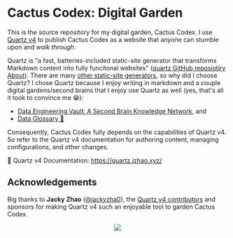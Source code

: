 # Cactus Codex: Digital Garden

This is the source repository for my digital garden, Cactus Codex. I use [Quartz v4](https://github.com/jackyzha0/quartz) to publish Cactus Codex as a website that anyone can stumble upon and *walk through*.

Quartz is "a fast, batteries-included static-site generator that transforms Markdown content into fully funcitonal websites" ([quartz GitHub reposiotiry About](https://github.com/jackyzha0/quartz)). There are many [other static-site generators](https://github.com/myles/awesome-static-generators), so why did I choose Quartz? I chose Quartz because I enjoy writing in markdown and a couple digital gardens/second brains that I enjoy use Quartz as well (yes, that's all it took to convince me 😁):

- [Data Engineering Vault: A Second Brain Knowledge Network](https://www.ssp.sh/brain/data-engineering/), and
- [Data Glossary 🧠](https://glossary.airbyte.com/)

Consequently, Cactus Codex fully depends on the capabilities of Quartz v4. So refer to the Quartz v4 documentation for authoring content, managing configurations, and other changes.

🔗 Quartz v4 Documentation: https://quartz.jzhao.xyz/

## Acknowledgements

Big thanks to **Jacky Zhao** ([@jackyzha0](https://github.com/jackyzha0)), the [Quartz v4 contributors](https://github.com/jackyzha0/quartz/graphs/contributors) and sponsors for making Quartz v4 such an enjoyable tool to garden Cactus Codex.

<p align="center">
  <a href="https://github.com/sponsors/jackyzha0">
    <img src="https://cdn.jsdelivr.net/gh/jackyzha0/jackyzha0/sponsorkit/sponsors.svg" />
  </a>
</p>

